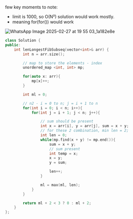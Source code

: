 few key moments to note: 
- limit is 1000, so O(N²) solution would work mostly.
- meaning for(for()) would work

![WhatsApp Image 2025-02-27 at 19 55 03_1a182e8e](https://github.com/user-attachments/assets/ed00d560-5754-46ff-97d1-d37c422f3a69)

```c++
class Solution {
public:
    int lenLongestFibSubseq(vector<int>& arr) {
        int n = arr.size();

        // map to store the elements - index 
        unordered_map <int, int> mp;

        for(auto x: arr){
            mp[x]++;
        }   

        int ml = 0;

        // n2 - i = 0 to n; j = i + 1 to n
        for(int i = 0; i < n; i++){
            for(int j = i + 1; j < n; j++){

                // sum should be present 
                int x = arr[i], y = arr[j], sum = x + y;
                // for these 2 combination, min len = 2;
                int len = 0;
                while(mp.find(x + y) != mp.end()){
                    sum = x + y;
                    // sum present
                    int temp = x;
                    x = y;
                    y = sum;

                    len++;
                }

                ml = max(ml, len);
            }
        }

        return ml + 2 < 3 ? 0 : ml + 2;
    }
};
```
